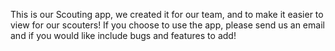 This is our Scouting app, we created it for our team, and to make it easier to view for our scouters! If you choose to use the app, please send us an email and if you would like include bugs and features to add!
